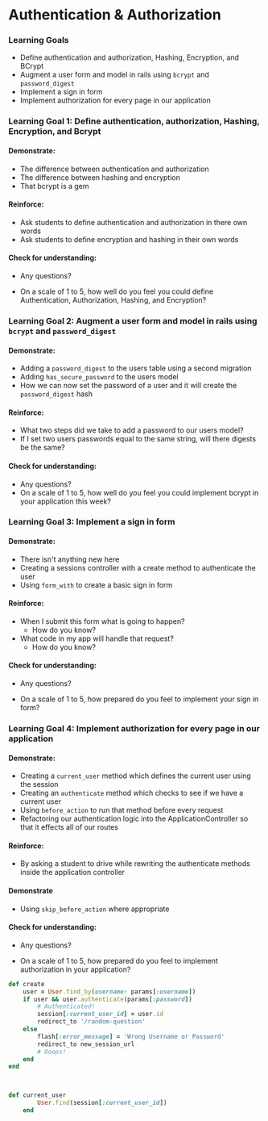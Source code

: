 # Authentication & Authorization

### Learning Goals

- Define authentication and authorization, Hashing, Encryption, and BCrypt
- Augment a user form and model in rails using `bcrypt` and `password_digest`
- Implement a sign in form
- Implement authorization for every page in our application

### Learning Goal 1: Define authentication, authorization, Hashing, Encryption, and Bcrypt

#### Demonstrate:

- The difference between authentication and authorization
- The difference between hashing and encryption
- That bcrypt is a gem

#### Reinforce:

* Ask students to define authentication and authorization in there own words
* Ask students to define encryption and hashing in their own words

#### Check for understanding:

- Any questions?

- On a scale of 1 to 5, how well do you feel you could define Authentication, Authorization, Hashing, and Encryption?


### Learning Goal 2: Augment a user form and model in rails using `bcrypt` and `password_digest`

#### Demonstrate:

- Adding a `password_digest` to the users table using a second migration
- Adding `has_secure_password` to the users model
- How we can now set the password of a user and it will create the `password_digest` hash

#### Reinforce:

- What two steps did we take to add a password to our users model?
- If I set two users passwords equal to the same string, will there digests be the same?

#### Check for understanding:

- Any questions?
- On a scale of 1 to 5, how well do you feel you could implement bcrypt in your application this week?



### Learning Goal 3: Implement a sign in form

#### Demonstrate:

- There isn't anything new here
- Creating a sessions controller with a create method to authenticate the user
- Using `form_with` to create a basic sign in form

#### Reinforce:

- When I submit this form what is going to happen?
  - How do you know?
- What code in my app will handle that request?
  - How do you know?

#### Check for understanding:

- Any questions?

- On a scale of 1 to 5, how prepared do you feel to implement your sign in form?


### Learning Goal 4: Implement authorization for every page in our application

#### Demonstrate:

- Creating a `current_user` method which defines the current user using the session
- Creating an `authenticate` method which checks to see if we have a current user
- Using `before_action` to run that method before every request
- Refactoring our authentication logic into the ApplicationController so that it effects all of our routes

#### Reinforce:

* By asking a student to drive while rewriting the authenticate methods inside the application controller

#### Demonstrate

* Using `skip_before_action` where appropriate  

#### Check for understanding:

- Any questions?

- On a scale of 1 to 5, how prepared do you feel to implement authorization in your application?




```ruby
def create
    user = User.find_by(username: params[:username])
    if user && user.authenticate(params[:password])
        # Authenticated!
        session[:current_user_id] = user.id
        redirect_to '/random-question'
    else
        flash[:error_message] = 'Wrong Username or Password'
        redirect_to new_session_url
        # Ooops!
    end
end



def current_user
        User.find(session[:current_user_id])
    end
```

